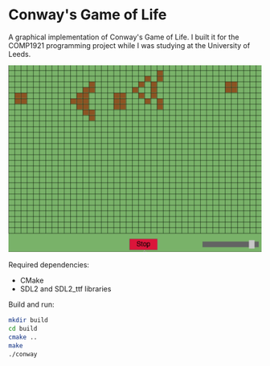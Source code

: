 # Conway's Game of Life

A graphical implementation of Conway's Game of Life. I built it for the COMP1921 programming project while I was studying at the University of Leeds.

![Game Demo](demo.gif)

Required dependencies:
- CMake
- SDL2 and SDL2_ttf libraries

Build and run:
```bash
mkdir build
cd build
cmake ..
make
./conway
```
